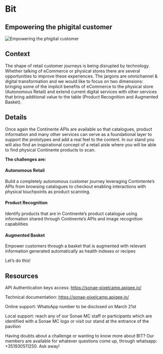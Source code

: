 
# Bit

## Empowering the phigital customer

![Empowering the phigital customer](https://raw.githubusercontent.com/PixelsCamp/hackathon/master/v3.0/assets/bit_empowering-the-phigital-customer.jpg "Empowering the phigital customer")

## Context

The shape of retail customer journeys is being disrupted by technology. Whether talking of eCommerce or physical stores there are several opportunities to improve these experiences. The jargons are omnichannel & digital transformation and we would like to focus on two dimensions: bringing some of the implicit benefits of eCommerce to the physical store (Autonomous Retail) and extend current digital services with other services that bring additional value to the table (Product Recognition and Augmented Basket).

## Details

Once again the Continente APIs are available so that catalogues, product information and many other services can serve as a foundational layer to support the prototypes and add a real feel to the content. In our stand you will also find an inspirational concept of a retail aisle where you will be able to find physical Continente products to scan.
 
**The challenges are:**

#### Autonomous Retail

Build a completely autonomous customer journey leveraging Contintente’s APIs from browsing catalogues to checkout enabling interactions with physical touchpoints as product scanning.
 
#### Product Recognition

Identify products that are in Continente’s product catalogue using information shared through Continente’s APIs and image recognition capabilities
 
#### Augmented Basket

Empower customers through a basket that is augmented with relevant information generated automatically as health indexes or recipes
 
Let’s do this!

## Resources

API Authentication keys access: https://sonae-pixelcamp.apigee.io/

Technical documentation: https://sonae-pixelcamp.apigee.io/

Online support: WhatsApp number to be disclosed on March 21st

Local support: reach any of our Sonae MC staff or participants which are identified with a Sonae MC logo or visit our stand at the entrance of the pavilion

Having doubts about a challenge or wanting to know more about BIT? Our members are available for whatever questions come up, through whatsapp: +351930511250. Ask away!
